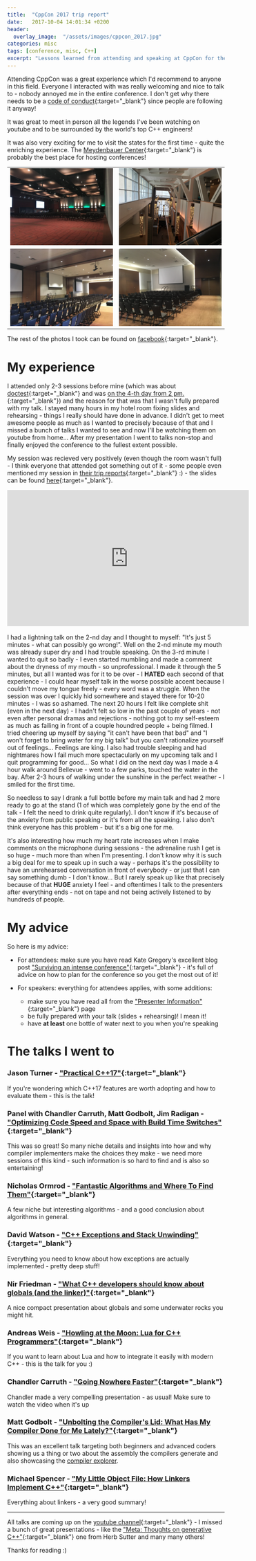 ```yaml
---
title:  "CppCon 2017 trip report"
date:   2017-10-04 14:01:34 +0200
header:
  overlay_image:  "/assets/images/cppcon_2017.jpg"
categories: misc
tags: [conference, misc, C++]
excerpt: "Lessons learned from attending and speaking at CppCon for the first time"
---
```


Attending CppCon was a great experience which I'd recommend to anyone in this field. Everyone I interacted with was really welcoming and nice to talk to - nobody annoyed me in the entire conference. I don't get why there needs to be a [code of conduct](https://cppcon.org/codeofconduct/){:target="_blank"} since people are following it anyway!

It was great to meet in person all the legends I've been watching on youtube and to be surrounded by the world's top C++ engineers!

It was also very exciting for me to visit the states for the first time - quite the enriching experience. The [Meydenbauer Center](http://www.meydenbauer.com/){:target="_blank"} is probably the best place for hosting conferences!

<table>
<tr>
<td>
<a href="/assets/images/cppcon_2017/IMG_1577.JPG"><img src="/assets/images/cppcon_2017/IMG_1577.JPG" /></a>
</td>
<td>
<a href="/assets/images/cppcon_2017/IMG_1585.JPG"><img src="/assets/images/cppcon_2017/IMG_1585.JPG" /></a>
</td>
</tr>
<tr>
<td>
<a href="/assets/images/cppcon_2017/IMG_1588.JPG"><img src="/assets/images/cppcon_2017/IMG_1588.JPG" /></a>
</td>
<td>
<a href="/assets/images/cppcon_2017/IMG_1658.JPG"><img src="/assets/images/cppcon_2017/IMG_1658.JPG" /></a>
</td>
</tr>
</table>

The rest of the photos I took can be found on [facebook](https://www.facebook.com/viktor.i.kirilov/media_set?set=a.1951239845141786.1073741836.100007673674779){:target="_blank"}.

# My experience

I attended only 2-3 sessions before mine (which was about [doctest](https://github.com/onqtam/doctest){:target="_blank"} and was [on the 4-th day from 2 pm.](https://cppcon2017.sched.com/event/BgsI/mix-tests-and-production-code-with-doctest-implementing-and-using-the-fastest-modern-c-testing-framework){:target="_blank"}) and the reason for that was that I wasn't fully prepared with my talk. I stayed many hours in my hotel room fixing slides and rehearsing - things I really should have done in advance. I didn't get to meet awesome people as much as I wanted to precisely because of that and I missed a bunch of talks I wanted to see and now I'll be watching them on youtube from home... After my presentation I went to talks non-stop and finally enjoyed the conference to the fullest extent possible.

My session was recieved very positively (even though the room wasn't full) - I think everyone that attended got something out of it - some people even mentioned my session in [their trip reports](http://web.cynd.net/~willo/cppcon-2017-trip-report/){:target="_blank"} :) - the slides can be found [here](http://slides.com/onqtam/2017_cppcon_doctest){:target="_blank"}.

<iframe width="560" height="315" src="https://www.youtube.com/embed/eH1CxEC29l8" frameborder="0" allowfullscreen></iframe>

I had a lightning talk on the 2-nd day and I thought to myself: "It's just 5 minutes - what can possibly go wrong!". Well on the 2-nd minute my mouth was already super dry and I had trouble speaking. On the 3-rd minute I wanted to quit so badly - I even started mumbling and made a comment about the dryness of my mouth - so unprofessional. I made it through the 5 minutes, but all I wanted was for it to be over - I **HATED** each second of that experience - I could hear myself talk in the worse possible accent because I couldn't move my tongue freely - every word was a struggle. When the session was over I quickly hid somewhere and stayed there for 10-20 minutes - I was so ashamed. The next 20 hours I felt like complete shit (even in the next day) - I hadn't felt so low in the past couple of years - not even after personal dramas and rejections - nothing got to my self-esteem as much as failing in front of a couple houndred people + being filmed. I tried cheering up myself by saying "it can't have been that bad" and "I won't forget to bring water for my big talk" but you can't rationalize yourself out of feelings... Feelings are king. I also had trouble sleeping and had nightmares how I fail much more spectacularly on my upcoming talk and I quit programming for good... So what I did on the next day was I made a 4 hour walk around Bellevue - went to a few parks, touched the water in the bay. After 2-3 hours of walking under the sunshine in the perfect weather - I smiled for the first time.

So needless to say I drank a full bottle before my main talk and had 2 more ready to go at the stand (1 of which was completely gone by the end of the talk - I felt the need to drink quite regularly). I don't know if it's because of the anxiety from public speaking or it's from all the speaking. I also don't think everyone has this problem - but it's a big one for me.

It's also interesting how much my heart rate increases when I make comments on the microphone during sessions - the adrenaline rush I get is so huge - much more than when I'm presenting. I don't know why it is such a big deal for me to speak up in such a way - perhaps it's the possibility to have an unrehearsed conversation in front of everybody - or just that I can say something dumb - I don't know... But I rarely speak up like that precisely because of that **HUGE** anxiety I feel - and oftentimes I talk to the presenters after everything ends - not on tape and not being actively listened to by hundreds of people.

# My advice

So here is my advice:

- For attendees: make sure you have read Kate Gregory's excellent blog post ["Surviving an intense conference"](http://www.gregcons.com/KateBlog/SurvivingAnIntenseConference.aspx){:target="_blank"} - it's full of advice on how to plan for the conference so you get the most out of it!

- For speakers: everything for attendees applies, with some additions:
    - make sure you have read all from the ["Presenter Information"](https://cppcon.org/presenterinfo/){:target="_blank"} page
    - be fully prepared with your talk (slides + rehearsing)! I mean it!
    - have **at least** one bottle of water next to you when you're speaking

# The talks I went to

### Jason Turner - ["Practical C++17"](https://cppcon2017.sched.com/event/Bgu8/practical-c17){:target="_blank"}

If you're wondering which C++17 features are worth adopting and how to evaluate them - this is the talk!

### Panel with Chandler Carruth, Matt Godbolt, Jim Radigan - ["Optimizing Code Speed and Space with Build Time Switches"](https://cppcon2017.sched.com/event/C8Bh/optimizing-code-speed-and-space-with-build-time-switches){:target="_blank"}

This was so great! So many niche details and insights into how and why compiler implementers make the choices they make - we need more sessions of this kind - such information is so hard to find and is also so entertaining!

### Nicholas Ormrod - ["Fantastic Algorithms and Where To Find Them"](https://cppcon2017.sched.com/event/Bgtx/fantastic-algorithms-and-where-to-find-them){:target="_blank"}

A few niche but interesting algorithms - and a good conclusion about algorithms in general.

### David Watson - ["C++ Exceptions and Stack Unwinding"](https://cppcon2017.sched.com/event/Bgss/c-exceptions-and-stack-unwinding){:target="_blank"}

Everything you need to know about how exceptions are actually implemented - pretty deep stuff!

### Nir Friedman - ["What C++ developers should know about globals (and the linker)"](https://cppcon2017.sched.com/event/Bgtn/what-c-developers-should-know-about-globals-and-the-linker){:target="_blank"}

A nice compact presentation about globals and some underwater rocks you might hit.

### Andreas Weis - ["Howling at the Moon: Lua for C++ Programmers"](https://cppcon2017.sched.com/event/Bgt9/howling-at-the-moon-lua-for-c-programmers){:target="_blank"}

If you want to learn about Lua and how to integrate it easily with modern C++ - this is the talk for you :)

### Chandler Carruth - ["Going Nowhere Faster"](https://cppcon2017.sched.com/event/Bgu7/going-nowhere-faster){:target="_blank"}

Chandler made a very compelling presentation - as usual! Make sure to watch the video when it's up

### Matt Godbolt - ["Unbolting the Compiler's Lid: What Has My Compiler Done for Me Lately?"](https://cppcon2017.sched.com/event/BguG/unbolting-the-compilers-lid-what-has-my-compiler-done-for-me-lately){:target="_blank"}

This was an excellent talk targeting both beginners and advanced coders showing us a thing or two about the assembly the compilers generate and also showcasing the [compiler explorer](https://godbolt.org/).

### Michael Spencer - ["My Little Object File: How Linkers Implement C++"](https://cppcon2017.sched.com/event/C5ow/my-little-object-file-how-linkers-implement-c){:target="_blank"}

Everything about linkers - a very good summary!

-------

All talks are coming up on the [youtube channel](https://www.youtube.com/user/CppCon/videos){:target="_blank"} - I missed a bunch of great presentations - like the ["Meta: Thoughts on generative C++"](https://cppcon2017.sched.com/event/BguH/meta-thoughts-on-generative-c){:target="_blank"} one from Herb Sutter and many many others!

Thanks for reading :)
